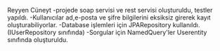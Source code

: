 
Reyyen Cüneyt
-projede soap servisi ve rest servisi oluşturuldu, testler yapıldı.
-Kullanıcılar ad,e-posta ve şifre bilgilerini eksiksiz girerek kayıt oluşturabiliyorlar.
-Database işlemleri için JPARepository kullanıldı. (IUserRepository sınıfında)
-Sorgular için NamedQuery'ler Userentity sınıfında oluşturuldu.

